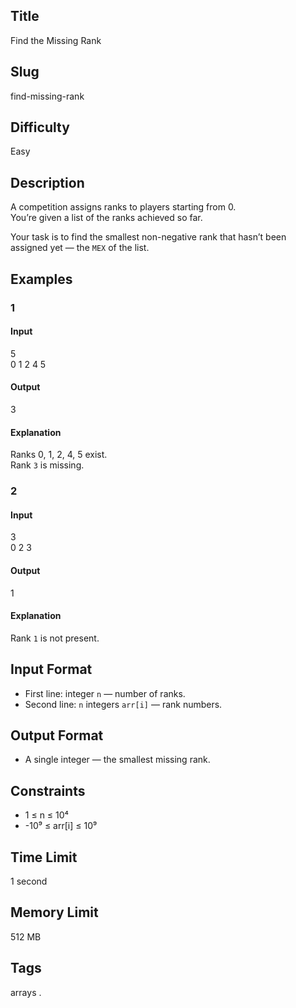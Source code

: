 ## Title

Find the Missing Rank

## Slug

find-missing-rank

## Difficulty

Easy

## Description

A competition assigns ranks to players starting from 0.  
You’re given a list of the ranks achieved so far.  

Your task is to find the smallest non-negative rank that hasn’t been assigned yet — the `MEX` of the list.

## Examples

### 1

#### Input

5  
0 1 2 4 5

#### Output
3

#### Explanation
Ranks 0, 1, 2, 4, 5 exist.  
Rank `3` is missing.

### 2

#### Input

3  
0 2 3

#### Output
1

#### Explanation
Rank `1` is not present.

## Input Format

- First line: integer `n` — number of ranks.  
- Second line: `n` integers `arr[i]` — rank numbers.

## Output Format

- A single integer — the smallest missing rank.

## Constraints

- 1 ≤ n ≤ 10⁴  
- -10⁹ ≤ arr[i] ≤ 10⁹    

## Time Limit

1 second

## Memory Limit

512 MB

## Tags

arrays .
